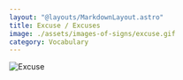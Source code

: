 ```yaml
---
layout: "@layouts/MarkdownLayout.astro"
title: Excuse / Excuses
image: ./assets/images-of-signs/excuse.gif
category: Vocabulary
---
```


![Excuse](@signs/excuse.gif)
